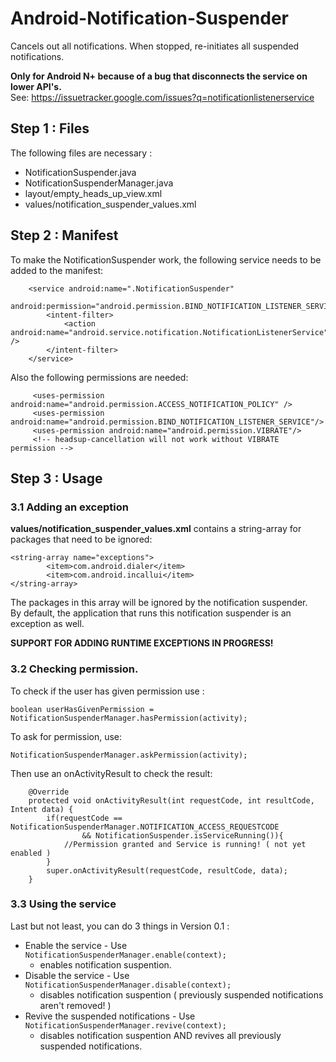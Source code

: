 # Android-Notification-Suspender
Cancels out all notifications. When stopped, re-initiates all suspended notifications. 

**Only for Android N+ because of a bug that disconnects the service on lower API's.**  
See: https://issuetracker.google.com/issues?q=notificationlistenerservice

## Step 1 : Files 

The following files are necessary :
* NotificationSuspender.java
* NotificationSuspenderManager.java
* layout/empty_heads_up_view.xml
* values/notification_suspender_values.xml

## Step 2 : Manifest
To make the NotificationSuspender work, the following service needs to be added to the manifest:  

        <service android:name=".NotificationSuspender"
            android:permission="android.permission.BIND_NOTIFICATION_LISTENER_SERVICE">
            <intent-filter>
                <action android:name="android.service.notification.NotificationListenerService" />
            </intent-filter>
        </service>
        
Also the following permissions are needed:

         <uses-permission android:name="android.permission.ACCESS_NOTIFICATION_POLICY" />
         <uses-permission android:name="android.permission.BIND_NOTIFICATION_LISTENER_SERVICE"/>
         <uses-permission android:name="android.permission.VIBRATE"/> 
         <!-- headsup-cancellation will not work without VIBRATE permission -->
## Step 3 : Usage

### 3.1 Adding an exception
**values/notification_suspender_values.xml** contains a string-array for packages that need to be ignored:  
```
<string-array name="exceptions">
        <item>com.android.dialer</item>
        <item>com.android.incallui</item>
</string-array>
```
The packages in this array will be ignored by the notification suspender.  
By default, the application that runs this notification suspender is an exception as well.

**SUPPORT FOR ADDING RUNTIME EXCEPTIONS IN PROGRESS!**

### 3.2 Checking permission.

To check if the user has given permission use :
```
boolean userHasGivenPermission = NotificationSuspenderManager.hasPermission(activity);
```

To ask for permission, use:
``` 
NotificationSuspenderManager.askPermission(activity); 
```
Then use an onActivityResult to check the result:
```
    @Override
    protected void onActivityResult(int requestCode, int resultCode, Intent data) {
        if(requestCode == NotificationSuspenderManager.NOTIFICATION_ACCESS_REQUESTCODE 
                && NotificationSuspender.isServiceRunning()){
            //Permission granted and Service is running! ( not yet enabled )
        }
        super.onActivityResult(requestCode, resultCode, data);
    }
```

### 3.3 Using the service
Last but not least, you can do 3 things in Version 0.1 :

* Enable the service - Use ```NotificationSuspenderManager.enable(context);```  
  - enables notification suspention.
* Disable the service - Use ```NotificationSuspenderManager.disable(context);```  
  - disables notification suspention ( previously suspended notifications aren't removed! )
* Revive the suspended notifications - Use ```NotificationSuspenderManager.revive(context);```  
  - disables notification suspention AND revives all previously suspended notifications.
